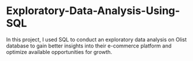 # Exploratory-Data-Analysis-Using-SQL
In this project, I used SQL to conduct an exploratory data analysis on Olist database to gain better insights into their e-commerce platform and optimize available opportunities for growth.
